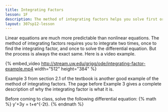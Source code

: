 ```yaml
---
title: Integrating Factors
lesson: 1F
description: The method of integrating factors helps you solve first order linear differential equations. You have to integrate with respect to t two times in order to solve each problem. Section 2.1.
layout: 307sp12-lesson
---
```


Linear equations are much more predictable than nonlinear equations. The method of integrating factors requires you to integrate two times, once to find the integrating factor, and once to solve the differential equation. But the process is always the exact same. Here is a video example.

{% embed_video http://stream.uw.edu/grigg/ode/integrating-factor-example.mp4 width="512" height="384" %}

Example 3 from section 2.1 of the textbook is another good example of the method of integrating factors. The page before Example 3 gives a complete description of why the integrating factor is what it is.

Before coming to class, solve the following differential equation: {% math %} y'+3y = t+e^{-2t}. {% endmath %}


